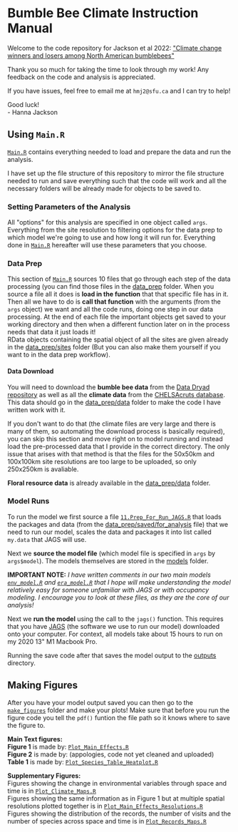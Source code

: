 # Bumble Bee Climate Instruction Manual

Welcome to the code repository for Jackson et al 2022: ["Climate change winners and losers among North American bumblebees"](https://royalsocietypublishing.org/doi/10.1098/rsbl.2021.0551)

Thank you so much for taking the time to look through my work! 
Any feedback on the code and analysis is appreciated.

If you have issues, feel free to email me at `hmj2@sfu.ca` and I can try to help! 

Good luck!
<br>
\- Hanna Jackson

## Using `Main.R` 
[`Main.R`](https://github.com/Hanna-Jackson/bumble-bee-climate/blob/main/Main.R) contains everything needed to load and prepare the data and run the analysis. 

I have set up the file structure of this repository to mirror the file structure needed to run and save everything such that the code will work and all the necessary folders will be already made for objects to be saved to. 

### Setting Parameters of the Analysis
All "options" for this analysis are specified in one object called `args`. Everything from the site resolution to filtering options for the data prep to which model we're going to use and how long it will run for. Everything done in [`Main.R`](https://github.com/Hanna-Jackson/bumble-bee-climate/blob/main/Main.R) hereafter will use these parameters that you choose. 

### Data Prep
This section of [`Main.R`](https://github.com/Hanna-Jackson/bumble-bee-climate/blob/main/Main.R) sources 10 files that go through each step of the data processing (you can find those files in the [data_prep](https://github.com/Hanna-Jackson/bumble-bee-climate/tree/main/data_prep) folder. When you source a file all it does is **load in the function** that that specific file has in it. Then all we have to do is **call that function** with the arguments (from the `args` object) we want and all the code runs, doing one step in our data processing. At the end of each file the important objects get saved to your working directory and then when a different function later on in the process needs that data it just loads it!
<br>
RData objects containing the spatial object of all the sites are given already in the [data_prep/sites](https://github.com/Hanna-Jackson/bumble-bee-climate/tree/main/data_prep/sites) folder (But you can also make them yourself if you want to in the data prep workflow). 

#### Data Download
You will need to download the **bumble bee data** from the [Data Dryad repository](https://datadryad.org/stash/dataset/doi:10.5061%2Fdryad.c59zw3r8f) as well as all the **climate data** from the [CHELSAcruts database](https://chelsa-climate.org/chelsacruts/). This data should go in the [data_prep/data](https://github.com/Hanna-Jackson/bumble-bee-climate/tree/main/data_prep/data) folder to make the code I have written work with it.

If you don't want to do that (the climate files are very large and there is many of them, so automating the download process is basically required), you can skip this section and move right on to model running and instead load the pre-processed data that I provide in the correct directory. The only issue that arises with that method is that the files for the 50x50km and 100x100km site resolutions are too large to be uploaded, so only 250x250km is avaliable. 

**Floral resource data** is already available in the [data_prep/data](https://github.com/Hanna-Jackson/bumble-bee-climate/tree/main/data_prep/data) folder. 

### Model Runs
To run the model we first source a file [`11.Prep_For_Run_JAGS.R`](https://github.com/Hanna-Jackson/bumble-bee-climate/blob/main/data_prep/11.Prep_For_Run_JAGS.R) that loads the packages and data (from the [data_prep/saved/for_analysis](https://github.com/Hanna-Jackson/bumble-bee-climate/tree/main/data_prep/saved/for_analysis) file) that we need to run our model, scales the data and packages it into list called `my.data` that JAGS will use. 

Next we **source the model file** (which model file is specified in `args` by `args$model`). The models themselves are stored in the [models](https://github.com/Hanna-Jackson/bumble-bee-climate/tree/main/models) folder. 

**IMPORTANT NOTE:**
*I have written comments in our two main models [`env_model.R`](https://github.com/Hanna-Jackson/bumble-bee-climate/blob/main/models/env_model.R) and [`era_model.R`](https://github.com/Hanna-Jackson/bumble-bee-climate/blob/main/models/era_model.R) that I hope will make understanding the model relatively easy for someone unfamiliar with JAGS or with occupancy modeling. I encourage you to look at these files, as they are the core of our analysis!*

Next we **run the model** using the call to the `jags()` function. This requires that you have [JAGS](https://mcmc-jags.sourceforge.io) (the software we use to run our model) downloaded onto your computer. For context, all models take about 15 hours to run on my 2020 13" M1 Macbook Pro. 

Running the save code after that saves the model output to the [outputs](https://github.com/Hanna-Jackson/bumble-bee-climate/tree/main/output) directory. 


## Making Figures
After you have your model output saved you can then go to the [`make_figures`](https://github.com/Hanna-Jackson/bumble-bee-climate/tree/main/make_figures) folder and make your plots! Make sure that before you run the figure code you tell the `pdf()` funtion the file path so it knows where to save the figure to. 

**Main Text figures:**
<br>
**Figure 1** is made by: [`Plot_Main_Effects.R`](https://github.com/Hanna-Jackson/bumble-bee-climate/blob/main/make_figures/Plot_Main_Effects.R)
<br>
**Figure 2** is made by: (appologies, code not yet cleaned and uploaded) 
<br>
**Table 1** is made by: [`Plot_Species_Table_Heatplot.R`](https://github.com/Hanna-Jackson/bumble-bee-climate/blob/main/make_figures/Plot_Species_Table_Heatplot.R)

**Supplementary Figures:**
<br>
Figures showing the change in environmental variables through space and time is in [`Plot_Climate_Maps.R`](https://github.com/Hanna-Jackson/bumble-bee-climate/blob/main/make_figures/Plot_Climate_Maps.R)
<br>
Figures showing the same information as in Figure 1 but at multiple spatial resolutions plotted together is in [`Plot_Main_Effects_Resolutions.R`](https://github.com/Hanna-Jackson/bumble-bee-climate/blob/main/make_figures/Plot_Main_Effects_Resolutions.R)
<br>
Figures showing the distribution of the records, the number of visits and the number of species across space and time is in [`Plot_Records_Maps.R`](https://github.com/Hanna-Jackson/bumble-bee-climate/blob/main/make_figures/Plot_Records_Maps.R)

